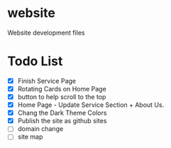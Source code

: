 # website
Website development files

# Todo List

- [X] Finish Service Page
- [X] Rotating Cards on Home Page
- [X] button to help scroll to the top
- [X] Home Page - Update Service Section + About Us.
- [X] Chang the Dark Theme Colors
- [X] Publish the site as github sites
- [ ] domain change
- [ ] site map
